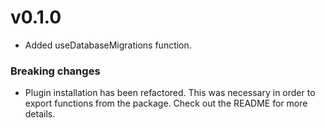 # v0.1.0

- Added useDatabaseMigrations function.

### Breaking changes

- Plugin installation has been refactored. This was necessary in order to export functions from the package. Check out the README for more details.
